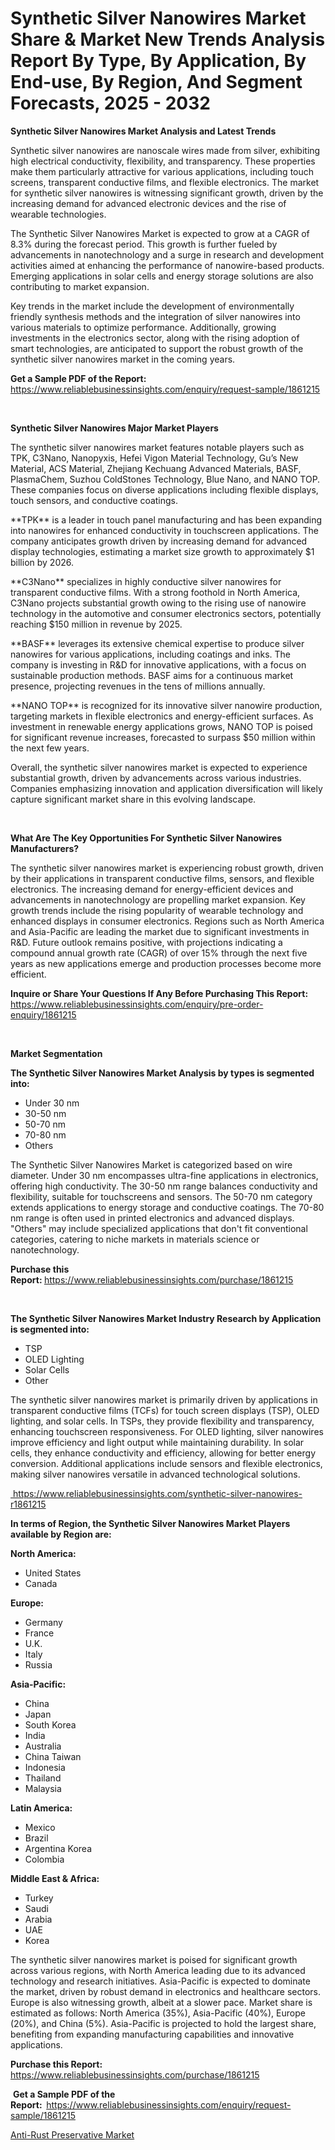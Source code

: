<p><h1>Synthetic Silver Nanowires Market Share & Market New Trends Analysis Report By Type, By Application, By End-use, By Region, And Segment Forecasts, 2025 - 2032</h1></p><p><strong>Synthetic Silver Nanowires Market Analysis and Latest Trends</strong></p>
<p><p>Synthetic silver nanowires are nanoscale wires made from silver, exhibiting high electrical conductivity, flexibility, and transparency. These properties make them particularly attractive for various applications, including touch screens, transparent conductive films, and flexible electronics. The market for synthetic silver nanowires is witnessing significant growth, driven by the increasing demand for advanced electronic devices and the rise of wearable technologies.</p><p>The Synthetic Silver Nanowires Market is expected to grow at a CAGR of 8.3% during the forecast period. This growth is further fueled by advancements in nanotechnology and a surge in research and development activities aimed at enhancing the performance of nanowire-based products. Emerging applications in solar cells and energy storage solutions are also contributing to market expansion. </p><p>Key trends in the market include the development of environmentally friendly synthesis methods and the integration of silver nanowires into various materials to optimize performance. Additionally, growing investments in the electronics sector, along with the rising adoption of smart technologies, are anticipated to support the robust growth of the synthetic silver nanowires market in the coming years.</p></p>
<p><strong>Get a Sample PDF of the Report:&nbsp;</strong> <a href="https://www.reliablebusinessinsights.com/enquiry/request-sample/1861215?utm_campaign=2820&utm_medium=2&utm_source=Github&utm_content=ia&utm_term=03042025&utm_id=synthetic-silver-nanowires">https://www.reliablebusinessinsights.com/enquiry/request-sample/1861215</a></p>
<p>&nbsp;</p>
<p><strong>Synthetic Silver Nanowires Major Market Players</strong></p>
<p><p>The synthetic silver nanowires market features notable players such as TPK, C3Nano, Nanopyxis, Hefei Vigon Material Technology, Gu’s New Material, ACS Material, Zhejiang Kechuang Advanced Materials, BASF, PlasmaChem, Suzhou ColdStones Technology, Blue Nano, and NANO TOP. These companies focus on diverse applications including flexible displays, touch sensors, and conductive coatings.</p><p>**TPK** is a leader in touch panel manufacturing and has been expanding into nanowires for enhanced conductivity in touchscreen applications. The company anticipates growth driven by increasing demand for advanced display technologies, estimating a market size growth to approximately $1 billion by 2026.</p><p>**C3Nano** specializes in highly conductive silver nanowires for transparent conductive films. With a strong foothold in North America, C3Nano projects substantial growth owing to the rising use of nanowire technology in the automotive and consumer electronics sectors, potentially reaching $150 million in revenue by 2025.</p><p>**BASF** leverages its extensive chemical expertise to produce silver nanowires for various applications, including coatings and inks. The company is investing in R&D for innovative applications, with a focus on sustainable production methods. BASF aims for a continuous market presence, projecting revenues in the tens of millions annually.</p><p>**NANO TOP** is recognized for its innovative silver nanowire production, targeting markets in flexible electronics and energy-efficient surfaces. As investment in renewable energy applications grows, NANO TOP is poised for significant revenue increases, forecasted to surpass $50 million within the next few years.</p><p>Overall, the synthetic silver nanowires market is expected to experience substantial growth, driven by advancements across various industries. Companies emphasizing innovation and application diversification will likely capture significant market share in this evolving landscape.</p></p>
<p>&nbsp;</p>
<p><strong>What Are The Key Opportunities For Synthetic Silver Nanowires Manufacturers?</strong></p>
<p><p>The synthetic silver nanowires market is experiencing robust growth, driven by their applications in transparent conductive films, sensors, and flexible electronics. The increasing demand for energy-efficient devices and advancements in nanotechnology are propelling market expansion. Key growth trends include the rising popularity of wearable technology and enhanced displays in consumer electronics. Regions such as North America and Asia-Pacific are leading the market due to significant investments in R&D. Future outlook remains positive, with projections indicating a compound annual growth rate (CAGR) of over 15% through the next five years as new applications emerge and production processes become more efficient.</p></p>
<p><strong>Inquire or Share Your Questions If Any Before Purchasing This Report:</strong> <a href="https://www.reliablebusinessinsights.com/enquiry/pre-order-enquiry/1861215?utm_campaign=2820&utm_medium=2&utm_source=Github&utm_content=ia&utm_term=03042025&utm_id=synthetic-silver-nanowires">https://www.reliablebusinessinsights.com/enquiry/pre-order-enquiry/1861215</a></p>
<p>&nbsp;</p>
<p><strong>Market Segmentation</strong></p>
<p><strong>The Synthetic Silver Nanowires Market Analysis by types is segmented into:</strong></p>
<p><ul><li>Under 30 nm</li><li>30-50 nm</li><li>50-70 nm</li><li>70-80 nm</li><li>Others</li></ul></p>
<p><p>The Synthetic Silver Nanowires Market is categorized based on wire diameter. Under 30 nm encompasses ultra-fine applications in electronics, offering high conductivity. The 30-50 nm range balances conductivity and flexibility, suitable for touchscreens and sensors. The 50-70 nm category extends applications to energy storage and conductive coatings. The 70-80 nm range is often used in printed electronics and advanced displays. "Others" may include specialized applications that don't fit conventional categories, catering to niche markets in materials science or nanotechnology.</p></p>
<p><strong>Purchase this Report:&nbsp;</strong><a href="https://www.reliablebusinessinsights.com/purchase/1861215?utm_campaign=2820&utm_medium=2&utm_source=Github&utm_content=ia&utm_term=03042025&utm_id=synthetic-silver-nanowires">https://www.reliablebusinessinsights.com/purchase/1861215</a></p>
<p>&nbsp;</p>
<p><strong>The Synthetic Silver Nanowires Market Industry Research by Application is segmented into:</strong></p>
<p><ul><li>TSP</li><li>OLED Lighting</li><li>Solar Cells</li><li>Other</li></ul></p>
<p><p>The synthetic silver nanowires market is primarily driven by applications in transparent conductive films (TCFs) for touch screen displays (TSP), OLED lighting, and solar cells. In TSPs, they provide flexibility and transparency, enhancing touchscreen responsiveness. For OLED lighting, silver nanowires improve efficiency and light output while maintaining durability. In solar cells, they enhance conductivity and efficiency, allowing for better energy conversion. Additional applications include sensors and flexible electronics, making silver nanowires versatile in advanced technological solutions.</p></p>
<p><a href="https://www.reliablebusinessinsights.com/synthetic-silver-nanowires-r1861215?utm_campaign=2820&utm_medium=2&utm_source=Github&utm_content=ia&utm_term=03042025&utm_id=synthetic-silver-nanowires">&nbsp;https://www.reliablebusinessinsights.com/synthetic-silver-nanowires-r1861215</a></p>
<p><strong>In terms of Region, the Synthetic Silver Nanowires Market Players available by Region are:</strong></p>
<p>
    <p> <strong> North America: </strong>
        <ul>
            <li>United States</li>
            <li>Canada</li>
        </ul>
        </p> 
    <p> <strong> Europe: </strong>
        <ul>
            <li>Germany</li>
            <li>France</li>
            <li>U.K.</li>
            <li>Italy</li>
            <li>Russia</li>
        </ul>
        </p> 
    <p> <strong> Asia-Pacific: </strong>
        <ul>
            <li>China</li>
            <li>Japan</li>
            <li>South Korea</li>
            <li>India</li>
            <li>Australia</li>
            <li>China Taiwan</li>
            <li>Indonesia</li>
            <li>Thailand</li>
            <li>Malaysia</li>
        </ul>
        </p> 
    <p> <strong> Latin America: </strong>
        <ul>
            <li>Mexico</li>
            <li>Brazil</li>
            <li>Argentina Korea</li>
            <li>Colombia</li>
        </ul>
        </p> 
    <p> <strong> Middle East & Africa: </strong>
        <ul>
            <li>Turkey</li>
            <li>Saudi</li>
            <li>Arabia</li>
            <li>UAE</li>
            <li>Korea</li>
        </ul>
    </p>
    </p>
<p><p>The synthetic silver nanowires market is poised for significant growth across various regions, with North America leading due to its advanced technology and research initiatives. Asia-Pacific is expected to dominate the market, driven by robust demand in electronics and healthcare sectors. Europe is also witnessing growth, albeit at a slower pace. Market share is estimated as follows: North America (35%), Asia-Pacific (40%), Europe (20%), and China (5%). Asia-Pacific is projected to hold the largest share, benefiting from expanding manufacturing capabilities and innovative applications.</p></p>
<p><strong>Purchase this Report: </strong><a href="https://www.reliablebusinessinsights.com/purchase/1861215?utm_campaign=2820&utm_medium=2&utm_source=Github&utm_content=ia&utm_term=03042025&utm_id=synthetic-silver-nanowires">https://www.reliablebusinessinsights.com/purchase/1861215</a></p>
<p>&nbsp;<strong>Get a Sample PDF of the Report:&nbsp;&nbsp;</strong><a href="https://www.reliablebusinessinsights.com/enquiry/request-sample/1861215?utm_campaign=2820&utm_medium=2&utm_source=Github&utm_content=ia&utm_term=03042025&utm_id=synthetic-silver-nanowires">https://www.reliablebusinessinsights.com/enquiry/request-sample/1861215</a></p>
<p><strong></strong></p>
<p><p><a href="https://github.com/abedlagagica4/Market-Research-Report-List-1/blob/main/anti-rust-preservative-market.md?utm_campaign=2820&utm_medium=2&utm_source=Github&utm_content=ia&utm_term=03042025&utm_id=synthetic-silver-nanowires">Anti-Rust Preservative Market</a></p></p>